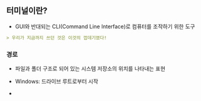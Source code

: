 ## 터미널이란?

- GUI와 반대되는 CLI(Command Line Interface)로 컴퓨터를 조작하기 위한 도구

```markdown
> 우리가 지금까지 쓰던 것은 이것의 껍데기였다!
```

### 경로

- 파일과 폴더 구조로 되어 있는 시스템 저장소의 위치를 나타내는 표현

- Windows: 드라이브 루트로부터 시작
- 

